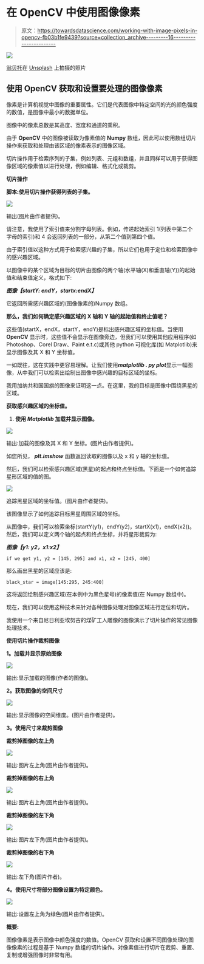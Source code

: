 # 在 OpenCV 中使用图像像素

> 原文：<https://towardsdatascience.com/working-with-image-pixels-in-opencv-fb03b1fe9439?source=collection_archive---------16----------------------->

![](img/98824fbb430d861f43510bddd4b32789.png)

[翁贝托](https://unsplash.com/@umby?utm_source=unsplash&utm_medium=referral&utm_content=creditCopyText)在 [Unsplash](https://unsplash.com/s/photos/pixels?utm_source=unsplash&utm_medium=referral&utm_content=creditCopyText) 上拍摄的照片

## 使用 OpenCV 获取和设置要处理的图像像素

像素是计算机视觉中图像的重要属性。它们是代表图像中特定空间的光的颜色强度的数值，是图像中最小的数据单位。

图像中的像素总数是其高度、宽度和通道的乘积。

由于 **OpenCV** 中的图像被读取为像素值的 **Numpy** 数组，因此可以使用数组切片操作来获取和处理由该区域的像素表示的图像区域。

切片操作用于检索序列的子集，例如列表、元组和数组，并且同样可以用于获得图像区域的像素值以进行处理，例如编辑、格式化或裁剪。

**切片操作**

**脚本:使用切片操作获得列表的子集。**

![](img/3a12b099a6e1b1a96f92146351654c74.png)

输出(图片由作者提供)。

请注意，我使用了索引值来分割字母列表。例如，传递起始索引 1(列表中第二个字母的索引)和 4 会返回列表的一部分，从第二个值到第四个值。

由于索引值以这种方式用于检索感兴趣的子集，所以它们也用于定位和检索图像中的感兴趣区域。

以图像中的某个区域为目标的切片由图像的两个轴(水平轴(X)和垂直轴(Y))的起始值和结束值定义，格式如下:

***图像【startY: endY，startx:endX】***

它返回所需感兴趣区域的(图像像素的)Numpy 数组。

**那么，我们如何确定感兴趣区域的 X 轴和 Y 轴的起始值和终止值呢？**

这些值(startX，endX，startY，endY)是标出感兴趣区域的坐标值。当使用 **OpenCV** 显示时，这些值不会显示在图像旁边，但我们可以使用其他应用程序(如 Photoshop、Corel Draw、Paint e.t.c)或其他 python 可视化库(如 Matplotlib)来显示图像及其 X 和 Y 坐标值。

一如既往，这在实践中更容易理解。让我们使用***matplotlib . py plot***显示一幅图像，从中我们可以检索出绘制出图像中感兴趣的目标区域的坐标。

我用加纳共和国国旗的图像来证明这一点。在这里，我的目标是图像中围绕黑星的区域。

**获取感兴趣区域的坐标值。**

1.  **使用 *Matplotlib* 加载并显示图像。**

![](img/eb178bb55a5511467ca258134862579a.png)

输出:加载的图像及其 X 和 Y 坐标。(图片由作者提供)。

如您所见， ***plt.imshow*** 函数返回读取的图像以及 x 和 y 轴的坐标值。

然后，我们可以检索感兴趣区域(黑星)的起点和终点坐标值。下面是一个如何追踪星形区域的值的图。

![](img/7ecc53b15041432072151843c4369a1b.png)

追踪黑星区域的坐标值。(图片由作者提供)。

该图像显示了如何追踪目标黑星周围区域的坐标。

从图像中，我们可以检索坐标(startY(y1)，endY(y2)，startX(x1)，endX(x2))。然后，我们可以定义两个轴的起点和终点坐标，并将星形裁剪为:

***图像【y1: y2，x1:x2】***

```
if we get y1, y2 = [145, 295] and x1, x2 = [245, 400]
```

那么画出黑星的区域应该是:

```
black_star = image[145:295, 245:400]
```

这将返回绘制感兴趣区域(在本例中为黑色星号)的像素值(在 Numpy 数组中)。

现在，我们可以使用这种技术来针对各种图像处理对图像区域进行定位和切片。

我使用一个来自尼日利亚埃努古的煤矿工人雕像的图像演示了切片操作的常见图像处理技术。

**使用切片操作裁剪图像**

**1。加载并显示原始图像**

![](img/6f7e5930221ee84da65a2c913dfa0810.png)

输出:显示加载的图像(作者的图像)。

**2。获取图像的空间尺寸**

![](img/97b4f00ec8e0add02ad72f0edf221c69.png)

输出:显示图像的空间维度。(图片由作者提供)。

**3。使用尺寸来裁剪图像**

**裁剪掉图像的左上角**

![](img/d63f7e1d03c65fc9af930938aa684987.png)

输出:图片左上角(图片由作者提供)。

**裁剪掉图像的右上角**

![](img/910c94063847dc6a4df0f97c7833f3e3.png)

输出:图片右上角(图片由作者提供)。

**裁剪掉图像的左下角**

![](img/e9ec1e03817135a355799dac0996aa0c.png)

输出:图片左下角(图片由作者提供)。

**裁剪掉图像的右下角**

![](img/62d9c858f96a0dbbe78933f6c9357b0e.png)

输出:左下角(图片作者)。

**4。使用尺寸将部分图像设置为特定颜色。**

![](img/29baa80142f7c546653592a7ab5b2897.png)

输出:设置左上角为绿色(图片由作者提供)。

**概要:**

图像像素是表示图像中颜色强度的数值。OpenCV 获取和设置不同图像处理的图像像素的过程是基于 Numpy 数组的切片操作。对像素值进行切片在裁剪、重置、复制或增强图像时非常有用。